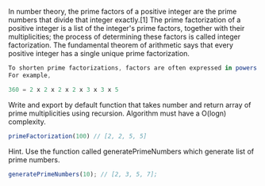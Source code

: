 In number theory, the prime factors of a positive integer are the prime numbers
that divide that integer exactly.[1] The prime factorization of a positive integer
is a list of the integer's prime factors, together with their multiplicities; the
process of determining these factors is called integer factorization. The fundamental
theorem of arithmetic says that every positive integer has a single unique prime
factorization.

```js
To shorten prime factorizations, factors are often expressed in powers (multiplicities).
For example,

360 = 2 x 2 x 2 x 2 x 3 x 3 x 5
```

Write and export by default function that takes number and return array of prime
multiplicities using recursion. Algorithm must have a O(logn) complexity.

```js
primeFactorization(100) // [2, 2, 5, 5]
```

Hint. Use the function called generatePrimeNumbers which generate list of prime numbers.
```js
generatePrimeNumbers(10); // [2, 3, 5, 7];
```
